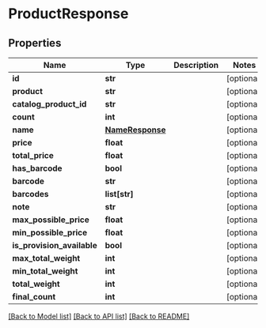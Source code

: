 # ProductResponse

## Properties
Name | Type | Description | Notes
------------ | ------------- | ------------- | -------------
**id** | **str** |  | [optional] 
**product** | **str** |  | [optional] 
**catalog_product_id** | **str** |  | [optional] 
**count** | **int** |  | [optional] 
**name** | [**NameResponse**](NameResponse.md) |  | [optional] 
**price** | **float** |  | [optional] 
**total_price** | **float** |  | [optional] 
**has_barcode** | **bool** |  | [optional] 
**barcode** | **str** |  | [optional] 
**barcodes** | **list[str]** |  | [optional] 
**note** | **str** |  | [optional] 
**max_possible_price** | **float** |  | [optional] 
**min_possible_price** | **float** |  | [optional] 
**is_provision_available** | **bool** |  | [optional] 
**max_total_weight** | **int** |  | [optional] 
**min_total_weight** | **int** |  | [optional] 
**total_weight** | **int** |  | [optional] 
**final_count** | **int** |  | [optional] 

[[Back to Model list]](../README.md#documentation-for-models) [[Back to API list]](../README.md#documentation-for-api-endpoints) [[Back to README]](../README.md)

